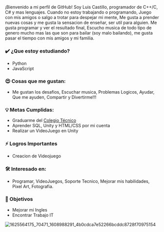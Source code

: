¡Bienvenido a mi perfil de GitHub! Soy Luis Castillo, programador de C++/C, C# y mas lenguajes. Cuando no estoy trabajando o programando, Juego con mis amigos o salgo a trotar para despejar mi mente, Me gusta a prender nuevas cosas y me gusta la sensacion de enseñar, ser util para alguien. Me gusta programar y ver el resultado final, Escucho musica de todo tipo de genero mucho mas las que son para bailar (soy malo bailando), me gusta pasar el tiempo con mis amigos y mi familia.

### ✔️ ¿Que estoy estudiando?
- Python
- JavaScript

### 😍 Cosas que me gustan:
- Me gustan los desafios, Escuchar musica, Problemas Logicos, Ayudar, Que me ayuden, Compartir y Divertirme!!!

### 💡 Metas Cumplidas:
- Graduarme del <A HREF="http://www.tecnica35.com.ar"> Colegio Técnico </A> 
- Aprender SQL, Unity y HTML/CSS por mi cuenta
- Realizar un VideoJuego en Unity

### ⚡ Logros Importantes
- Creacion de Videojuego

### 🛠 Interesado en:
- Programar, VideoJuegos, Soporte Tecnico, Mejorar mis habilidades, Pixel Art, Fotografia.

### 🎯 Objetivos
- Mejorar mi Ingles
- Encontrar Trabajo IT

![1625564175_70471_1608988291_4b0cdca7e52266bcddc8728f70975154](https://user-images.githubusercontent.com/90658639/133524837-90ac52c6-8a52-41b1-9bd2-d9e6e8914738.gif)


<!--
**LsfrCastillo/LsfrCastillo** is a ✨ _special_ ✨ repository because its `README.md` (this file) appears on your GitHub profile.

Here are some ideas to get you started:

- 🔭 I’m currently working on ...
- 🌱 I’m currently learning ...
- 👯 I’m looking to collaborate on ...
- 🤔 I’m looking for help with ...
- 💬 Ask me about ...
- 📫 How to reach me: ...
- 😄 Pronouns: ...
- ⚡ Fun fact: ...
-->
